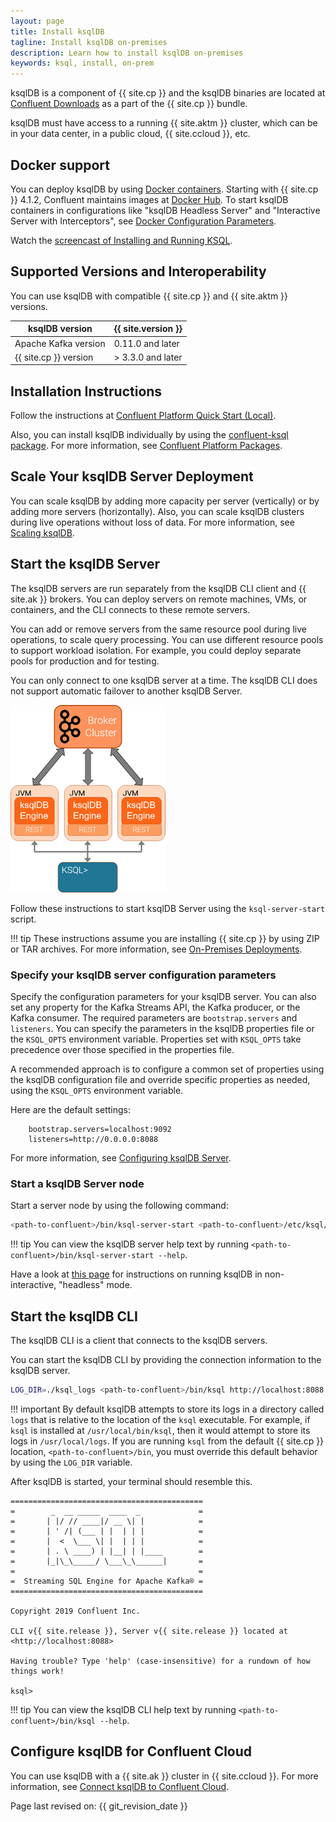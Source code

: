 ```yaml
---
layout: page
title: Install ksqlDB
tagline: Install ksqlDB on-premises
description: Learn how to install ksqlDB on-premises
keywords: ksql, install, on-prem
---
```


ksqlDB is a component of {{ site.cp }} and the ksqlDB binaries are located
at [Confluent Downloads](https://www.confluent.io/download/)
as a part of the {{ site.cp }} bundle.

ksqlDB must have access to a running {{ site.aktm }} cluster, which can
be in your data center, in a public cloud, {{ site.ccloud }}, etc.

Docker support
--------------

You can deploy ksqlDB by using
[Docker containers](install-ksqldb-with-docker.md).
Starting with {{ site.cp }} 4.1.2, Confluent maintains images at
[Docker Hub](https://hub.docker.com/r/confluentinc/cp-ksql-server/).
To start ksqlDB containers in configurations like "ksqlDB Headless
Server" and "Interactive Server with Interceptors", see
[Docker Configuration Parameters](https://docs.confluent.io/current/installation/docker/config-reference.html).

Watch the
[screencast of Installing and Running KSQL](https://www.youtube.com/embed/icwHpPm-TCA).

Supported Versions and Interoperability
---------------------------------------

You can use ksqlDB with compatible {{ site.cp }} and {{ site.aktm }}
versions.

|    ksqlDB version     | {{ site.version }} |
| --------------------- | ------------------ |
| Apache Kafka version  | 0.11.0 and later   |
| {{ site.cp }} version | > 3.3.0 and later  |

Installation Instructions
-------------------------

Follow the instructions at
[Confluent Platform Quick Start (Local)](https://docs.confluent.io/current/quickstart/ce-quickstart.html).

Also, you can install ksqlDB individually by using the
[confluent-ksql package](https://docs.confluent.io/current/installation/available_packages.html#confluent-ksql).
For more information, see
[Confluent Platform Packages](https://docs.confluent.io/current/installation/available_packages.html).

Scale Your ksqlDB Server Deployment
---------------------------------

You can scale ksqlDB by adding more capacity per server (vertically) or by
adding more servers (horizontally). Also, you can scale ksqlDB clusters
during live operations without loss of data. For more information, see
[Scaling ksqlDB](../capacity-planning.md#scaling-ksqldb).

Start the ksqlDB Server
-----------------------

The ksqlDB servers are run separately from the ksqlDB CLI client and {{ site.ak }}
brokers. You can deploy servers on remote machines, VMs, or containers,
and the CLI connects to these remote servers.

You can add or remove servers from the same resource pool during live
operations, to scale query processing. You can use different resource pools
to support workload isolation. For example, you could deploy separate pools
for production and for testing.

You can only connect to one ksqlDB server at a time. The ksqlDB CLI does not
support automatic failover to another ksqlDB Server.

![image](../../img/client-server.png)

Follow these instructions to start ksqlDB Server using the
`ksql-server-start` script.

!!! tip
	These instructions assume you are installing {{ site.cp }} by using ZIP
    or TAR archives. For more information, see [On-Premises
    Deployments](https://docs.confluent.io/current/installation/installing_cp/index.html).

### Specify your ksqlDB server configuration parameters

Specify the configuration parameters for your ksqlDB server. You can also set
any property for the Kafka Streams API, the Kafka producer, or the Kafka
consumer. The required parameters are `bootstrap.servers` and `listeners`.
You can specify the parameters in the ksqlDB properties file or the `KSQL_OPTS`
environment variable. Properties set with `KSQL_OPTS` take precedence over
those specified in the properties file.

A recommended approach is to configure a common set of properties
using the ksqlDB configuration file and override specific properties
as needed, using the `KSQL_OPTS` environment variable.

Here are the default settings:

```
    bootstrap.servers=localhost:9092
    listeners=http://0.0.0.0:8088
```

For more information, see [Configuring ksqlDB Server](server-config/index.md).

### Start a ksqlDB Server node

Start a server node by using the following command:

```bash
<path-to-confluent>/bin/ksql-server-start <path-to-confluent>/etc/ksql/ksql-server.properties
```

!!! tip
	You can view the ksqlDB server help text by running
    `<path-to-confluent>/bin/ksql-server-start --help`.

Have a look at [this page](server-config/index.md#non-interactive-headless-ksqldb-usage)
for instructions on running ksqlDB in non-interactive, "headless"
mode.

Start the ksqlDB CLI
--------------------

The ksqlDB CLI is a client that connects to the ksqlDB servers.

You can start the ksqlDB CLI by providing the connection information to
the ksqlDB server.

```bash
LOG_DIR=./ksql_logs <path-to-confluent>/bin/ksql http://localhost:8088
```

!!! important
	By default ksqlDB attempts to store its logs in a directory called `logs`
    that is relative to the location of the `ksql` executable. For example,
    if `ksql` is installed at `/usr/local/bin/ksql`, then it would attempt
    to store its logs in `/usr/local/logs`. If you are running `ksql` from
    the default {{ site.cp }} location, `<path-to-confluent>/bin`, you must
    override this default behavior by using the `LOG_DIR` variable.

After ksqlDB is started, your terminal should resemble this.

```
===========================================
=        _  __ _____  ____  _             =
=       | |/ // ____|/ __ \| |            =
=       | ' /| (___ | |  | | |            =
=       |  <  \___ \| |  | | |            =
=       | . \ ____) | |__| | |____        =
=       |_|\_\_____/ \___\_\______|       =
=                                         =
=  Streaming SQL Engine for Apache Kafka® =
===========================================

Copyright 2019 Confluent Inc.

CLI v{{ site.release }}, Server v{{ site.release }} located at
<http://localhost:8088>

Having trouble? Type 'help' (case-insensitive) for a rundown of how
things work!

ksql>
```

!!! tip
        You can view the ksqlDB CLI help text by running
        `<path-to-confluent>/bin/ksql --help`.

Configure ksqlDB for Confluent Cloud
------------------------------------

You can use ksqlDB with a {{ site.ak }} cluster in {{ site.ccloud }}. For more
information, see
[Connect ksqlDB to Confluent Cloud](https://docs.confluent.io/current/cloud/connect/ksql-cloud-config.html).

Page last revised on: {{ git_revision_date }}
